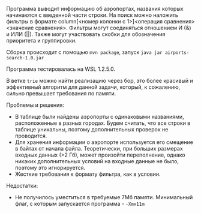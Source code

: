 Программа выводит информацию об аэропортах, названия которых начинаются с введенной части строки.
На поиск можно наложить фильтры в формате  column[<номер колонки с 1>]<операция сравнения><значение сравнения>. Фильтры могут соединяться отношением И (&) и ИЛИ (||). Также могут участвовать скобки для обозначения приоритета и группировки.

Сборка происходит с помощью `mvn package`, запуск `java jar airports-search-1.0.jar`

Программа тестировалась на WSL 1.2.5.0.

В ветке `trie` можно найти реализацию через бор, это более красивый и эффективный алгоритм для данной задачи, который, к сожалению, сильно превышает требования по памяти.

Проблемы и решения:
- В таблице были найдены аэропорты с одинаковыми названиями, расположенные в разных городах. Будем считать, что все строки в таблице уникальны, поэтому дополнительных проверок не проводится.
- Для хранения информации о аэропорте используется его смещение в байтах от начала файла. Теоретически, при больших размерах входных данных (>2 Гб), может произойти переполнение, однако никаких дополнительных условий на входные данные не было, поэтому это игнорируется.
- Жесткие требования к формату фильтра, как в условии.

Недостатки:
- Не получилось уместиться в требуемые 7Мб памяти. Минимальный флаг, с которым запускается программа - `-Xmx11m`

